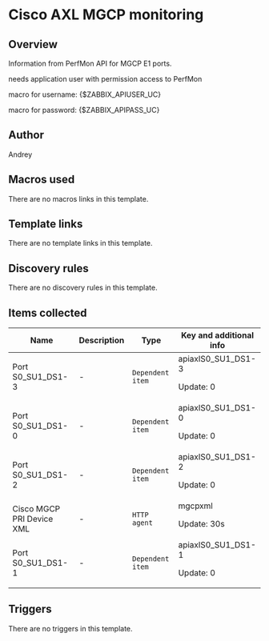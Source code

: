 # Cisco AXL MGCP monitoring

## Overview

Information from PerfMon API for MGCP E1 ports.


 


needs application user with permission access to PerfMon


macro for username: {$ZABBIX\_APIUSER\_UC}


macro for password: {$ZABBIX\_APIPASS\_UC}



## Author

Andrey

## Macros used

There are no macros links in this template.

## Template links

There are no template links in this template.

## Discovery rules

There are no discovery rules in this template.

## Items collected

|Name|Description|Type|Key and additional info|
|----|-----------|----|----|
|Port S0_SU1_DS1-3|<p>-</p>|`Dependent item`|apiaxlS0_SU1_DS1-3<p>Update: 0</p>|
|Port S0_SU1_DS1-0|<p>-</p>|`Dependent item`|apiaxlS0_SU1_DS1-0<p>Update: 0</p>|
|Port S0_SU1_DS1-2|<p>-</p>|`Dependent item`|apiaxlS0_SU1_DS1-2<p>Update: 0</p>|
|Cisco MGCP PRI Device XML|<p>-</p>|`HTTP agent`|mgcpxml<p>Update: 30s</p>|
|Port S0_SU1_DS1-1|<p>-</p>|`Dependent item`|apiaxlS0_SU1_DS1-1<p>Update: 0</p>|
## Triggers

There are no triggers in this template.

